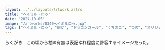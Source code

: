 ```yaml
---
layout: ../../layouts/Artwork.astro
title: "ヘイミル・ロゥ"
date: "2025-10-05"
image: "/artworks/0340ヘイミルロゥ.jpg"
tags: ["ヘイミル・ロゥ", "伺か", "ドラゴンガール", "うちのこ", "つの", "オリジナル"]
---
```


らくがき　この頃から袖の有無は表記ゆれ程度に許容するイメージだった。  